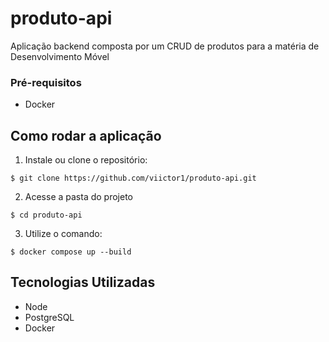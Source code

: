 # produto-api
Aplicação backend composta por um CRUD de produtos para a matéria de Desenvolvimento Móvel

### Pré-requisitos
 - Docker

## Como rodar a aplicação
1. Instale ou clone o repositório:
```console
$ git clone https://github.com/viictor1/produto-api.git
```
2. Acesse a pasta do projeto
```console
$ cd produto-api
```
3. Utilize o comando:
```console
$ docker compose up --build
```

## Tecnologias Utilizadas
- Node
- PostgreSQL
- Docker    
